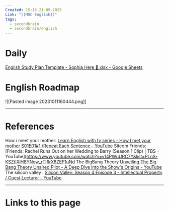 ```yaml
---
Created: 15:16 21-09-2023
Link: "[[MOC English]]"
tags:
  - secondbrain
  - secondbrain/english
---
```


# Daily 
[English Study Plan Template - Sophia Here 🌷.xlsx - Google Sheets](https://docs.google.com/spreadsheets/d/10S2yOF0fBE2wewXwVabWHsTqG_uRvXOh/edit#gid=1772052086)



# English Roadmap


![[Pasted image 20231011160444.png]]


--- 
# References

How i meet your mother: [Learn English with tv series - How I met your mother S01E01#1 /Repeat Each Sentence - YouTube](https://www.youtube.com/watch?v=N_dmxjunv1c&list=PLOceK2HtRg46vvuRy5ArZU_qtEAY3t68M)
Sitcom Friends: [Friends: Rachel Runs Out on her Wedding to Barry (Season 1 Clip) | TBS - YouTube](https://www.youtube.com/watch?v=v14PWuURC7Y&list=PLnS-KSZtIXlH8YNow_rTIflrX6ZEF1uNd
The BigBang Theory [Unveiling The Big Bang Theory Unaired Pilot - A Deep Dive into the Show's Origins - YouTube](https://www.youtube.com/watch?v=x8m5ZtwYnm8&list=PL_q4SUe5kD2mVaSvm9Gvq-GMzVFEXLy-Q)
The silicon valley : [Silicon Valley: Season 4 Episode 3 - Intellectual Property / Guest Lecturer - YouTube](https://www.youtube.com/watch?v=LKjNT6JpF7o&list=PLLXNE8AlEBM4_ZPNIVs6pOP86YuDnI8SP)


--- 
# Links to this page

